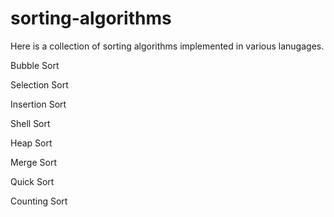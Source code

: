 # sorting-algorithms
Here is a collection of sorting algorithms implemented in various lanugages.

Bubble Sort   

Selection Sort

Insertion Sort

Shell Sort

Heap Sort

Merge Sort

Quick Sort

Counting Sort

